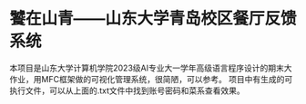 # 饕在山青——山东大学青岛校区餐厅反馈系统
本项目是山东大学计算机学院2023级AI专业大一学年高级语言程序设计的期末大作业，用MFC框架做的可视化管理系统，很简陋，可以参考。
项目中有生成的可执行文件，可以从上面的.txt文件中找到账号密码和菜系查看效果。
